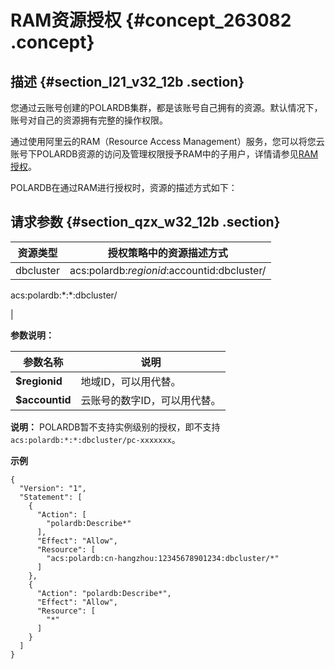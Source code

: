 # RAM资源授权 {#concept_263082 .concept}

## 描述 {#section_l21_v32_12b .section}

您通过云账号创建的POLARDB集群，都是该账号自己拥有的资源。默认情况下，账号对自己的资源拥有完整的操作权限。

通过使用阿里云的RAM（Resource Access Management）服务，您可以将您云账号下POLARDB资源的访问及管理权限授予RAM中的子用户，详情请参见[RAM授权](https://help.aliyun.com/document_detail/93736.html)。

POLARDB在通过RAM进行授权时，资源的描述方式如下：

## 请求参数 {#section_qzx_w32_12b .section}

|资源类型|授权策略中的资源描述方式|
|----|------------|
|dbcluster| acs:polardb:$regionid:$accountid:dbcluster/

 acs:polardb:\*:\*:dbcluster/

 |

**参数说明：**

|参数名称|说明|
|----|--|
|**$regionid**|地域ID，可以用代替。|
|**$accountid**|云账号的数字ID，可以用代替。|

**说明：** POLARDB暂不支持实例级别的授权，即不支持`acs:polardb:*:*:dbcluster/pc-xxxxxxx`。

**示例**

``` {#codeblock_d48_mv4_v00}
{
  "Version": "1",
  "Statement": [
    {
      "Action": [
        "polardb:Describe*"
      ],
      "Effect": "Allow",
      "Resource": [
        "acs:polardb:cn-hangzhou:12345678901234:dbcluster/*"
      ]
    },
    {
      "Action": "polardb:Describe*",
      "Effect": "Allow",
      "Resource": [
        "*"
      ]
    }
  ]
}
```

